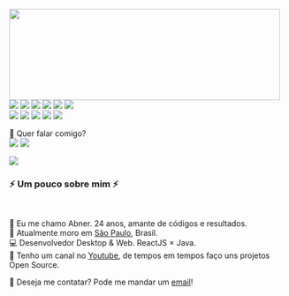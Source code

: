 <p>
  <img align="left" width="490" height="165" src="https://github-readme-stats.vercel.app/api?username=kingaspx&show_icons=true&hide_border=false&line_height=20&title_color=f69673&icon_color=1b93c9&show_owner=true"/>
  <p>
    <img src="https://img.shields.io/badge/-Visual%20Studio%20Code-23A9F2?style=flat-square&logo=Visual%20Studio%20Code&logoColor=white"/>
    <img src="https://img.shields.io/badge/-Github-181717?style=flat-square&logo=GitHub&logoColor=white"/>
    <img src="https://img.shields.io/badge/-Git-F44D27?style=flat-square&logo=Git&logoColor=white"/>
    <img src="https://img.shields.io/badge/-NPM-CB3837?style=flat-square&logo=NPM&logoColor=white"/>
    <img src="https://img.shields.io/badge/-MySQL-F29111?style=flat-square&logo=MySQL&logoColor=white"/>
    <img src="https://img.shields.io/badge/-Insomnia-5849BE?style=flat-square&logo=Insomnia&logoColor=white"/><br/>
    <img src="https://img.shields.io/badge/-React.js-42B883?style=flat-square&logo=Vue.js&logoColor=white"/>
    <img src="https://img.shields.io/badge/-HTML5-E34F26?style=flat-square&logo=HTML5&logoColor=white"/>
    <img src="https://img.shields.io/badge/-CSS3-1572B6?style=flat-square&logo=CSS3&logoColor=white"/>
    <img src="https://img.shields.io/badge/-Ubuntu-A80030?style=flat-square&logo=Debian&logoColor=white"/>
    <img src="https://img.shields.io/badge/-Intellij-222F29?style=flat-square&logo=Codacy&logoColor=white"/>
  </p>
</p>
<p>
  📣 Quer falar comigo?<br/>
  <a href="mailto:abnerodrigs@gmail.com?subject=[GitHub]%20🔥%20Prise%20de%20contact&body=Bonjour%20Stan%2C%0A%0AJe%20viens%20vers%20toi%20aujourd%27hui%20apr%C3%A8s%20avoir%20vu%20ton%20profil%20GitHub%20pour%20..."><img src="https://img.shields.io/badge/e‑mail-D14836.svg?style=for-the-badge&logo=GMail&logoColor=white"/></a>
  <a href="https://instagram.com/rodriguesabner_"><img src="https://img.shields.io/badge/instagram-E4405F.svg?style=for-the-badge&logo=instagram&logoColor=white"/></a>
</p>

<img src="http://views.whatilearened.today/views/github/kingaspx/views.svg"/>
<h3>⚡️ Um pouco sobre mim ⚡️</h3><br/>
<p>
  🧔 Eu me chamo <bold>Abner</bold>. 24 anos, amante de códigos e resultados.<br/>
  💼 Atualmente moro em <a href="https://www.google.com/maps?q=são paulo">São Paulo</a>, Brasil.<br/>
  💻 Desenvolvedor Desktop & Web. <bold>ReactJS</bold><em></em> × <bold>Java</bold>.<br/>
  🎥 Tenho um canal no <a href="https://youtube.com/kingaspx">Youtube</a>, de tempos em tempos faço uns projetos Open Source. <br/>
</p>

<p>
  🔗 Deseja me contatar? Pode me mandar um <a href="mailto:abnerodrigs@gmail.com?">email</a>!
</p><br/>
